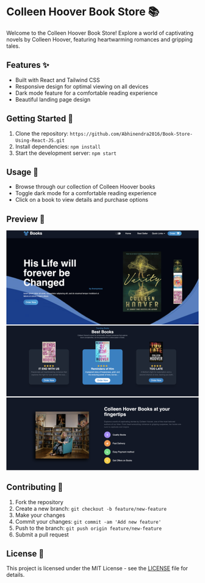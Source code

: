 # Colleen Hoover Book Store 📚

Welcome to the Colleen Hoover Book Store! Explore a world of captivating novels by Colleen Hoover, featuring heartwarming romances and gripping tales.

## Features ✨

- Built with React and Tailwind CSS
- Responsive design for optimal viewing on all devices
- Dark mode feature for a comfortable reading experience
- Beautiful landing page design

## Getting Started 🚀

1. Clone the repository: `https://github.com/Abhinendra2016/Book-Store-Using-React-JS.git`
2. Install dependencies: `npm install`
3. Start the development server: `npm start`

## Usage 📖

- Browse through our collection of Colleen Hoover books
- Toggle dark mode for a comfortable reading experience
- Click on a book to view details and purchase options

## Preview 📸

![Hero Section](src/assets/Preview/Preview0.png)
![Services](src/assets/Preview/Preview1.png)
![Ourself](src/assets/Preview/Preview2.png)

## Contributing 🤝

1. Fork the repository
2. Create a new branch: `git checkout -b feature/new-feature`
3. Make your changes
4. Commit your changes: `git commit -am 'Add new feature'`
5. Push to the branch: `git push origin feature/new-feature`
6. Submit a pull request

## License 📝

This project is licensed under the MIT License - see the [LICENSE](LICENSE) file for details.
